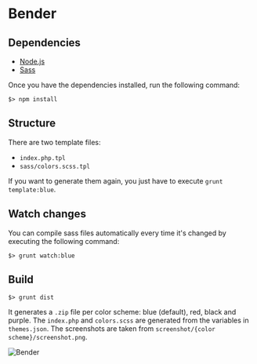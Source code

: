 # Bender

## Dependencies

* [Node.js](http://nodejs.org/)
* [Sass](http://sass-lang.com/)

Once you have the dependencies installed, run the following command:

```
$> npm install
```

## Structure

There are two template files:

* `index.php.tpl`
* `sass/colors.scss.tpl`

If you want to generate them again, you just have to execute `grunt template:blue`.

## Watch changes

You can compile sass files automatically every time it's changed by executing the following command:

```
$> grunt watch:blue
```

## Build

```
$> grunt dist
```

It generates a `.zip` file per color scheme: blue (default), red, black and purple. The `index.php` and `colors.scss` are generated from the variables in `themes.json`. The screenshots are taken from `screenshot/{color scheme}/screenshot.png`.

![Bender](http://pool.theinfosphere.org/images/1/14/Bender_promo_2.jpg)